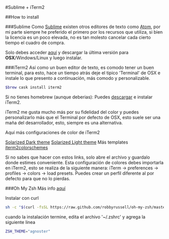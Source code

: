 #Sublime + iTerm2

##How to install

###Sublime
Como [Sublime](https://www.sublimetext.com/3) existen otros editores de texto como [Atom](https://atom.io/), por mi parte siempre he preferido el primero por los recursos que utiliza, si bien la licencia es un poco elevada, no es tan molesto cancelar cada cierto tiempo el cuadro de compra.

Solo debes acceder [aquí](https://www.sublimetext.com/3) y descargar la última versión para **OSX**/Windows/Linux y luego instalar.

###iTerm2
Así como un buen editor de texto, es comodo tener un buen terminal, para esto, hace un tiempo atrás deje el tipico 'Terminal' de OSX e instale lo que presento a continuación, más comodo y personalizable.


```sh
$brew cask install iterm2
```
Si no tienes homebrew (aunque deberias): Puedes [descargar](http://www.iterm2.com/downloads.html) e instalar iTerm2.

iTerm2 me gusta mucho más por su fidelidad del color y puedes personalizarlo más que el Terminal por defecto de OSX, esto suele ser una maña del desarrollador, esto, siempre es una alternativa.


Aquí más configuraciones de color de iTerm2


[Solarized Dark theme](https://raw.githubusercontent.com/mbadolato/iTerm2-Color-Schemes/master/schemes/Solarized%20Dark%20-%20Patched.itermcolors)
[Solarized Light theme](https://raw.githubusercontent.com/altercation/solarized/master/iterm2-colors-solarized/Solarized%20Light.itermcolors)
Más templates [iterm2colorschemes](http://iterm2colorschemes.com/)

Si no sabes que hacer con estos links, solo abre el archivo y guardalo donde estimes conveniente.
Esta configuración de colores debes importarla en iTerm2, esto se realiza de la siguiente manera: 
iTerm → preferences → profiles → colors → load presets. 
Puedes crear un perfil diferente al por defecto para que no lo pierdas.

###Oh My Zsh
Más info [aquí](https://github.com/robbyrussell/oh-my-zsh)

Instalar con curl
```sh
sh -c "$(curl -fsSL https://raw.github.com/robbyrussell/oh-my-zsh/master/tools/install.sh)"
```
cuando la instalación termine, edita el archivo '~/.zshrc' y agrega la siguiente linea

```sh
ZSH_THEME="agnoster"
```

